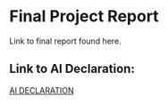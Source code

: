 # Final Project Report

Link to final report found here.

## Link to AI Declaration:

[AI DECLARATION](https://tutors.dev/lab/fypaideclaration/)